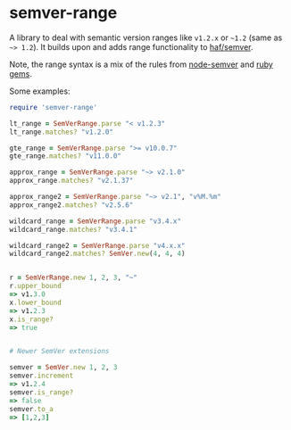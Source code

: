semver-range
============

A library to deal with semantic version ranges like `v1.2.x` or `~1.2` (same as `~> 1.2`). It builds upon and adds range functionality to [haf/semver](https://github.com/haf/semver).

Note, the range syntax is a mix of the rules from [node-semver](https://github.com/isaacs/node-semver) and [ruby gems](http://rubygems.rubyforge.org/rubygems-update/Gem/Version.html).

Some examples:

```ruby
require 'semver-range'

lt_range = SemVerRange.parse "< v1.2.3"
lt_range.matches? "v1.2.0"

gte_range = SemVerRange.parse ">= v10.0.7"
gte_range.matches? "v11.0.0"

approx_range = SemVerRange.parse "~> v2.1.0"
approx_range.matches? "v2.1.37"

approx_range2 = SemVerRange.parse "~> v2.1", "v%M.%m"
approx_range2.matches? "v2.5.6"

wildcard_range = SemVerRange.parse "v3.4.x"
wildcard_range.matches? "v3.4.1"

wildcard_range2 = SemVerRange.parse "v4.x.x"
wildcard_range2.matches? SemVer.new(4, 4, 4)


r = SemVerRange.new 1, 2, 3, "~"
r.upper_bound
=> v1.3.0
x.lower_bound
=> v1.2.3
x.is_range?
=> true


# Newer SemVer extensions

semver = SemVer.new 1, 2, 3
semver.increment
=> v1.2.4
semver.is_range?
=> false
semver.to_a
=> [1,2,3]

```
